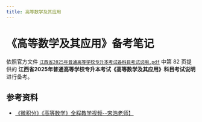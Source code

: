 ```yaml
---
title: 高等数学及其应用
---
```


# 《高等数学及其应用》备考笔记

依照官方文件
<a target="_blank" href="/专升本/报考相关/江西省2025年普通高等学校专升本考试各科目考试说明.pdf"><code>江西省2025年普通高等学校专升本考试各科目考试说明.pdf</code></a>
中第 82 页提供的 **江西省2025年普通高等学校专升本考试《高等数学及其应用》科目考试说明** 进行备考。

## 参考资料

- [《微积分》《高等数学》全程教学视频--宋浩老师】](https://www.bilibili.com/video/BV1UW411k7Jv/)
